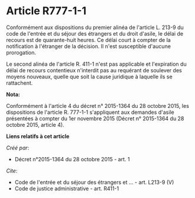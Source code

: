 # Article R777-1-1

Conformément aux dispositions du premier alinéa de l'article L. 213-9 du code de l'entrée et du séjour des étrangers et du
droit d'asile, le délai de recours est de quarante-huit heures. Ce délai court à compter de la notification à l'étranger de
la décision. Il n'est susceptible d'aucune prorogation. 

Le second alinéa de l'article R. 411-1 n'est pas applicable et l'expiration du délai de recours contentieux n'interdit pas au
requérant de soulever des moyens nouveaux, quelle que soit la cause juridique à laquelle ils se rattachent.

**Nota:**

Conformément à l'article 4 du décret n° 2015-1364 du 28 octobre 2015, les dispositions de l'article R. 777-1-1 s'appliquent
aux demandes d'asile présentées à compter du 1er novembre 2015 (Décret n° 2015-1364 du 28 octobre 2015, article 4).

**Liens relatifs à cet article**

_Créé par_:

  - Décret n°2015-1364 du 28 octobre 2015 - art. 1

_Cite_:

  - Code de l'entrée et du séjour des étrangers et ... - art. L213-9 (V)
  - Code de justice administrative - art. R411-1
